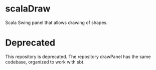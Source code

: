 scalaDraw
=========

Scala Swing panel that allows drawing of shapes.


Deprecated
==========

This repository is deprecated. The repository drawPanel has the same codebase, organized to work with sbt. 
